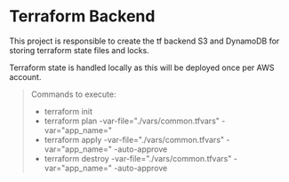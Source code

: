 # Terraform Backend
This project is responsible to create the tf backend S3 and DynamoDB for storing terraform state files and locks.

Terraform state is handled locally as this will be deployed once per AWS account.

> Commands to execute:
> - terraform init 
> - terraform plan -var-file="./vars/common.tfvars" -var="app_name=<app-name>"
> - terraform apply -var-file="./vars/common.tfvars" -var="app_name=<app-name>" -auto-approve
> - terraform destroy -var-file="./vars/common.tfvars" -var="app_name=<app-name>" -auto-approve 



